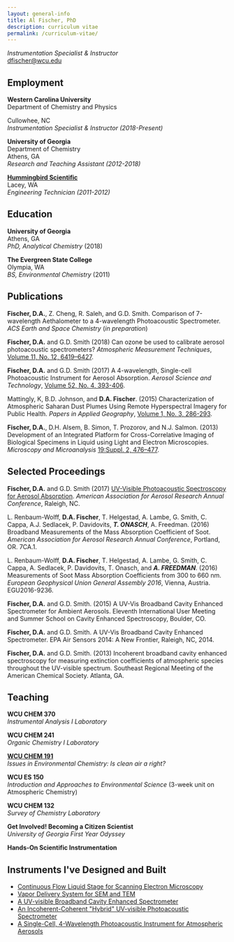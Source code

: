 ```yaml
---
layout: general-info
title: Al Fischer, PhD
description: curriculum vitae
permalink: /curriculum-vitae/
---
```


<!-- ## Al Fischer, PhD -->
*Instrumentation Specialist & Instructor*  
[dfischer@wcu.edu](mailto:dfischer@wcu.edu)

<!---
## Timeline
{:center: style="text-align: center"}
<iframe id="example1" src="https://alphonse.shinyapps.io/timeline/" style="border: none; width: 800px; height: 300px" frameborder="0"></iframe>
*Mouseover or long-press points (mobile) for a short description or see below for more detail.*
{:center}
-->

## Employment

**Western Carolina University**  
Department of Chemistry and Physics  
<!-- Environmental Science Program   -->
Cullowhee, NC  
*Instrumentation Specialist & Instructor (2018-Present)*  

**University of Georgia**  
Department of Chemistry  
Athens, GA  
*Research and Teaching Assistant (2012-2018)*  

**[Hummingbird Scientific](http://www.hummingbirdscientific.com)**  
Lacey, WA  
*Engineering Technician (2011-2012)*    

## Education

**University of Georgia**  
Athens, GA  
*PhD, Analytical Chemistry*  (2018)  

**The Evergreen State College**  
Olympia, WA  
*BS, Environmental Chemistry* (2011)  

## Publications

**Fischer, D.A.**, Z. Cheng, R. Saleh, and G.D. Smith.  Comparison of 7-wavelength Aethalometer to a 4-wavelength Photoacoustic Spectrometer. *ACS Earth and Space Chemistry* (*in preparation*)

**Fischer, D.A.** and G.D. Smith (2018) Can ozone be used to calibrate aerosol photoacoustic spectrometers? *Atmospheric Measurement Techniques*, [Volume 11, No. 12, 6419–6427](https://doi.org/10.5194/amt-11-6419-2018).

**Fischer, D.A.** and G.D. Smith (2017) A 4-wavelength, Single-cell Photoacoustic Instrument for Aerosol Absorption.  *Aerosol Science and Technology*, [Volume 52, No. 4, 393-406](https://www.tandfonline.com/doi/abs/10.1080/02786826.2017.1413231).

Mattingly, K, B.D. Johnson, and **D.A. Fischer**. (2015) Characterization of Atmospheric Saharan Dust Plumes Using Remote Hyperspectral Imagery for Public Health. *Papers in Applied Geography*, [Volume 1, No. 3, 286-293](http://www.tandfonline.com/doi/abs/10.1080/23754931.2015.1014705).

**Fischer, D.A.**, D.H. Alsem, B. Simon, T. Prozorov, and N.J. Salmon. (2013) Development of an Integrated Platform for Cross-Correlative Imaging of Biological Specimens in Liquid using Light and Electron Microscopies. *Microscopy and Microanalysis* [19:Suppl. 2, 476–477](http://journals.cambridge.org/action/displayAbstract?fromPage=online&aid=9031943&fulltextType=AB&fileId=S1431927613004376).
<!--
**Fischer, D.A.** (2011) Development of a GC-MS/EAD Method for the Study of Allomone Olfaction in Insects. American Chemical Society Puget Sound Undergraduate Research Symposium, Seattle, WA. -->

## Selected Proceedings

**Fischer, D.A.** and G.D. Smith (2017) [UV-Visible Photoacoustic Spectroscopy for Aerosol Absorption](/pdf/poster_pas_aaar_2017.pdf). *American Association for Aerosol Research Annual Conference*, Raleigh, NC.

L. Renbaum-Wolff, **D.A. Fischer**, T. Helgestad, A. Lambe, G. Smith, C. Cappa, A.J. Sedlacek, P. Davidovits, ***T. ONASCH***, A. Freedman. (2016) Broadband Measurements of the Mass Absorption Coefficient of Soot.  *American Association for Aerosol Research Annual Conference*, Portland, OR. 7CA.1.

<div style="page-break-after: always;"></div>

L. Renbaum-Wolff, **D.A. Fischer**, T. Helgestad, A. Lambe, G. Smith, C. Cappa, A. Sedlacek, P. Davidovits, T. Onasch, and ***A. FREEDMAN***. (2016) Measurements of Soot Mass Absorption Coefficients from 300 to 660 nm.  *European Geophysical Union General Assembly 2016*, Vienna, Austria.  EGU2016-9236.
<!--
***L. RENBAUM-WOLFF***, A. Lambe, T. Onasch, A. Freedman, L. Williams, T. Helgestad, C. Cappa, **D.A. Fischer**, G. Smith, S. China, C. Mazzoleni, A.J. Sedlacek, E. Browne, G. Isaacman-VanWertz, J. Kroll, J. Brogan, Y. Parmar, A. Lee, N. Sharma, J. Bhandari, J. Jayne, D. Worsnop, P. Davidovits. (2015) New Optical Experiments "Shed Light" on Role of Particle Morphology and Chemical Composition in the Absorption Enhancement of Coated Soot Particles.  *American Association for Aerosol Research Annual Conference*,  Minneapolis, MN. 12CC.3. -->

**Fischer, D.A.** and G.D. Smith. (2015) A UV-Vis Broadband Cavity Enhanced Spectrometer for Ambient Aerosols. Eleventh International User Meeting and Summer School on Cavity Enhanced Spectroscopy, Boulder, CO.

**Fischer, D.A.** and G.D. Smith. A UV-Vis Broadband Cavity Enhanced Spectrometer. EPA Air Sensors 2014: A New Frontier, Raleigh, NC, 2014.

**Fischer, D.A.** and G.D. Smith. (2013) Incoherent broadband cavity enhanced spectroscopy for measuring extinction coefficients of atmospheric species throughout the UV-visible spectrum.  Southeast Regional Meeting of the American Chemical Society.  Atlanta, GA.

## Teaching

**WCU CHEM 370**  
*Instrumental Analysis I Laboratory*

**WCU CHEM 241**  
*Organic Chemistry I Laboratory*  

**[WCU CHEM 191](https://alphonse.github.io/chem191)**  
*Issues in Environmental Chemistry: Is clean air a right?*

**WCU ES 150**  
*Introduction and Approaches to Environmental Science*
(3-week unit on Atmospheric Chemistry)

**WCU CHEM 132**  
*Survey of Chemistry Laboratory*

<!-- **Southwestern Community College STEAM Summer Camp**
*Units on Air Quality and Water Quality* -->

**Get Involved! Becoming a Citizen Scientist**   
*University of Georgia First Year Odyssey*  
<!-- Fall 2014, Fall 2015 -->

**Hands-On Scientific Instrumentation**

## Instruments I've Designed and Built

* [Continuous Flow Liquid Stage for Scanning Electron Microscopy](http://hummingbirdscientific.com/products/sem-liquid/)
* [Vapor Delivery System for SEM and TEM](http://hummingbirdscientific.com/products/liquid/liquid-system-vapor-delivery-system/)
* [A UV-visible Broadband Cavity Enhanced Spectrometer](https://drive.google.com/open?id=0BzNwM1Y1QBSbWG5MMlZGaURVam8)
* [An Incoherent-Coherent "Hybrid" UV-visible Photoacoustic Spectrometer](http://smithlab.uga.edu/Research/PAS/)
* [A Single-Cell, 4-Wavelength Photoacoustic Instrument for Atmospheric Aerosols](https://drive.google.com/open?id=0BzNwM1Y1QBSbc1I2SFRsNzdkRWM)

<!-- ## On the Web

[**Lichens of the Evergreen State College**](http://blogs.evergreen.edu/lichens/)
A website dedicated to lichen study at The Evergreen State College. (Original creator and main contributor)

[**Lichen Guide**](https://play.google.com/store/apps/details?id=com.lichen.guide)
An Android app lichen guide to Northwest lichens. (Contributed glossary and corresponding images.)

[**Visualizing Evergreen's Forest Campus: Barking Dog Creek**](http://blogs.evergreen.edu/virtualforest/barking-dog-creek/)
A visualization of a creek on the campus of The Evergreen State College using traditional mapping techniques and ground-based LiDAR. -->

<!-- ## Languages & Software

I am fluent in the following languages and software packages:

- *Data Analysis:* R, Julia, MATLAB, Excel
- *Instrument Control:*  LabVIEW, Arduino/C
- *CAD:* Solidworks, Autocad
- *GIS:* Q-GIS
- *Word Processing:* Markdown + Pandoc, LaTeX, Microsoft Word -->

<!-- {:center: style="text-align: center"}
<img src="/images/languages/scale.jpg" class = "langauge">
<img src="/images/languages/r.jpg" class = "language">
<img src="/images/languages/latex.jpg" class = "language">
<img src="/images/languages/arduino.jpg" class = "language">
<img src="/images/languages/matlab.jpg" class = "language">
<img src="/images/languages/labview.jpg" class = "language">
<img src="/images/languages/solidworks.jpg" class = "language">
<img src="/images/languages/autocad.jpg" class = "language">
<img src="/images/languages/python.jpg" class = "language">
<img src="/images/languages/qgis.jpg" class = "language">
{:center} -->




<!-- ## Service & Community

**Northeast Georgia Orchid Society**
Athens, GA
*Member*

**Georgia Botanical Society**
*Member*

**North American Bryological Society**
*Member*

**Carolina Mountain Land Conservancy**
Hendersonville, NC
*Promotional Materials, Invasive Species Removal* -->

<!--
## Awards & Funding
* University of Georgia PhD Scholars of Excellence Research Fellowship
* University of Georgia Philbrook Scholarship
* Evergreen Foundation Activity Grant
* National Science Foundation S-STEM Scholarship
* Community Foundation of Henderson County Hilary G. Neighbors Scholarship
* Evergreen Scholastic Achievement Scholarship
* Environmental Conservation Organization (ECO) Scholarship -->
